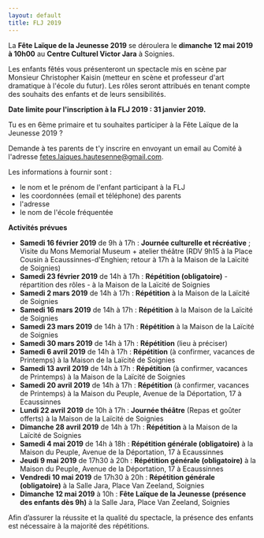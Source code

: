 ```yaml
---
layout: default
title: FLJ 2019
---
```


La **Fête Laïque de la Jeunesse 2019** se déroulera le **dimanche 12 mai 2019 à 10h00** au **Centre Culturel Victor Jara** à Soignies.

Les enfants fêtés vous présenteront un spectacle mis en scène par Monsieur Christopher Kaisin (metteur en scène et professeur d'art dramatique à l'école du futur). Les rôles seront attribués en tenant compte des souhaits des enfants et de leurs sensibilités.

**Date limite pour l'inscription à la FLJ 2019 : 31 janvier 2019.**

Tu es en 6ème primaire et tu souhaites participer à la Fête Laïque de la Jeunesse 2019 ? 

Demande à tes parents de t'y inscrire en envoyant un email au Comité à l'adresse fetes.laiques.hautesenne@gmail.com. 

Les informations à fournir sont :
* le nom et le prénom de l'enfant participant à la FLJ
* les coordonnées (email et téléphone) des parents
* l'adresse
* le nom de l'école fréquentée

**Activités prévues**

* **Samedi 16 février 2019** de 9h à 17h : **Journée culturelle et récréative** ; Visite du Mons Memorial Museum + atelier théâtre (RDV 9h15 à la Place Cousin à Ecaussinnes-d'Enghien; retour à 17h à la Maison de la Laïcité de Soignies)
* **Samedi 23 février 2019** de 14h à 17h : **Répétition (obligatoire)** - répartition des rôles - à la Maison de la Laïcité de Soignies 
* **Samedi 2 mars 2019** de 14h à 17h : **Répétition** à la Maison de la Laïcité de Soignies
* **Samedi 16 mars 2019** de 14h à 17h : **Répétition** à la Maison de la Laïcité de Soignies
* **Samedi 23 mars 2019** de 14h à 17h : **Répétition** à la Maison de la Laïcité de Soignies
* **Samedi 30 mars 2019** de 14h à 17h : **Répétition** (lieu à préciser)
* **Samedi 6 avril 2019** de 14h à 17h : **Répétition** (à confirmer, vacances de Printemps) à la Maison de la Laïcité de Soignies
* **Samedi 13 avril 2019** de 14h à 17h : **Répétition** (à confirmer, vacances de Printemps) à la Maison de la Laïcité de Soignies
* **Samedi 20 avril 2019** de 14h à 17h : **Répétition** (à confirmer, vacances de Printemps) à la Maison du Peuple, Avenue de la Déportation, 17 à Ecaussinnes
* **Lundi 22 avril 2019** de 10h à 17h : **Journée théâtre** (Repas et goûter offerts) à la Maison de la Laïcité de Soignies
* **Dimanche 28 avril 2019** de 14h à 17h : **Répétition** à la Maison de la Laïcité de Soignies
* **Samedi 4 mai 2019** de 14h à 18h : **Répétition générale (obligatoire)** à la Maison du Peuple, Avenue de la Déportation, 17 à Ecaussinnes
* **Jeudi 9 mai 2019** de 17h30 à 20h : **Répétition générale (obligatoire)** à la Maison du Peuple, Avenue de la Déportation, 17 à Ecaussinnes
* **Vendredi 10 mai 2019** de 17h30 à 20h : **Répétition générale (obligatoire)** à la Salle Jara, Place Van Zeeland, Soignies
* **Dimanche 12 mai 2019** à 10h : **Fête Laïque de la Jeunesse (présence des enfants dès 9h)** à la Salle Jara, Place Van Zeeland, Soignies

Afin d’assurer la réussite et la qualité du spectacle, la présence des enfants est nécessaire à la majorité des répétitions.
